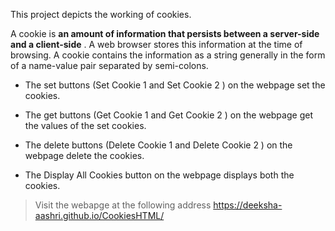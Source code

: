This project depicts the working of cookies.

A cookie is  **an amount of information that persists between a server-side and a client-side** . A web browser stores this information at the time of browsing. A cookie contains the information as a string generally in the form of a name-value pair separated by semi-colons.

* The set buttons (Set Cookie 1 and Set Cookie 2 ) on the webpage set the cookies.
* The get buttons (Get Cookie 1 and Get Cookie 2 ) on the webpage get the values of the set cookies.

* The delete buttons (Delete Cookie 1 and Delete Cookie 2 ) on the webpage delete the cookies.
* The Display All Cookies button on the webpage displays both the cookies.


> Visit the webapge at the following address https://deeksha-aashri.github.io/CookiesHTML/
